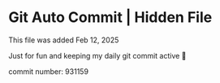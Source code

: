 # Git Auto Commit | Hidden File

This file was added Feb 12, 2025

Just for fun and keeping my daily git commit active 🤪

commit number: 931159
